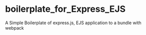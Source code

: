 # boilerplate_for_Express_EJS
A Simple Boilerplate of express.js, EJS application to a bundle with webpack
